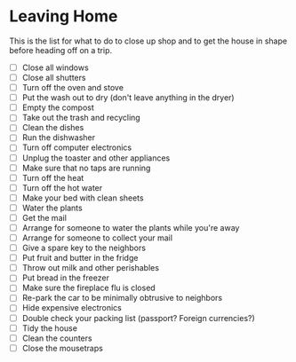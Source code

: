 # Leaving Home

This is the list for what to do to close up shop and to get the house in shape before heading off on a trip.

- [ ] Close all windows
- [ ] Close all shutters
- [ ] Turn off the oven and stove
- [ ] Put the wash out to dry (don't leave anything in the dryer)
- [ ] Empty the compost
- [ ] Take out the trash and recycling
- [ ] Clean the dishes
- [ ] Run the dishwasher
- [ ] Turn off computer electronics
- [ ] Unplug the toaster and other appliances
- [ ] Make sure that no taps are running
- [ ] Turn off the heat
- [ ] Turn off the hot water
- [ ] Make your bed with clean sheets
- [ ] Water the plants
- [ ] Get the mail
- [ ] Arrange for someone to water the plants while you're away
- [ ] Arrange for someone to collect your mail
- [ ] Give a spare key to the neighbors
- [ ] Put fruit and butter in the fridge
- [ ] Throw out milk and other perishables
- [ ] Put bread in the freezer
- [ ] Make sure the fireplace flu is closed
- [ ] Re-park the car to be minimally obtrusive to neighbors
- [ ] Hide expensive electronics
- [ ] Double check your packing list (passport? Foreign currencies?)
- [ ] Tidy the house
- [ ] Clean the counters
- [ ] Close the mousetraps
